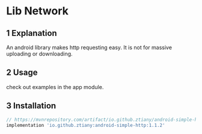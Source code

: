 # Lib Network

## 1 Explanation

An android library makes http requesting easy. It is not for massive uploading or downloading.

## 2 Usage

check out examples in the app module.

## 3 Installation

```groovy
// https://mvnrepository.com/artifact/io.github.ztiany/android-simple-http
implementation 'io.github.ztiany:android-simple-http:1.1.2'
```
